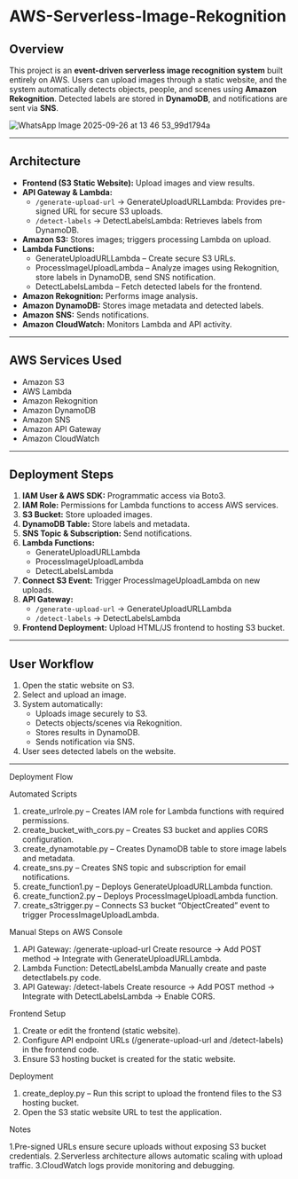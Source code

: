 # AWS-Serverless-Image-Rekognition

## Overview
This project is an **event-driven serverless image recognition system** built entirely on AWS. Users can upload images through a static website, and the system automatically detects objects, people, and scenes using **Amazon Rekognition**. Detected labels are stored in **DynamoDB**, and notifications are sent via **SNS**.  

![WhatsApp Image 2025-09-26 at 13 46 53_99d1794a](https://github.com/user-attachments/assets/f6cfb01a-3d9b-4404-9d00-a8d4219ab9da)


---

## Architecture
- **Frontend (S3 Static Website):** Upload images and view results.  
- **API Gateway & Lambda:**  
  - `/generate-upload-url` → GenerateUploadURLLambda: Provides pre-signed URL for secure S3 uploads.  
  - `/detect-labels` → DetectLabelsLambda: Retrieves labels from DynamoDB.  
- **Amazon S3:** Stores images; triggers processing Lambda on upload.  
- **Lambda Functions:**  
  - GenerateUploadURLLambda – Create secure S3 URLs.  
  - ProcessImageUploadLambda – Analyze images using Rekognition, store labels in DynamoDB, send SNS notification.  
  - DetectLabelsLambda – Fetch detected labels for the frontend.  
- **Amazon Rekognition:** Performs image analysis.  
- **Amazon DynamoDB:** Stores image metadata and detected labels.  
- **Amazon SNS:** Sends notifications.  
- **Amazon CloudWatch:** Monitors Lambda and API activity.

---

## AWS Services Used
- Amazon S3  
- AWS Lambda  
- Amazon Rekognition  
- Amazon DynamoDB  
- Amazon SNS  
- Amazon API Gateway  
- Amazon CloudWatch  

---

## Deployment Steps
1. **IAM User & AWS SDK:** Programmatic access via Boto3.  
2. **IAM Role:** Permissions for Lambda functions to access AWS services.  
3. **S3 Bucket:** Store uploaded images.  
4. **DynamoDB Table:** Store labels and metadata.  
5. **SNS Topic & Subscription:** Send notifications.  
6. **Lambda Functions:**  
   - GenerateUploadURLLambda  
   - ProcessImageUploadLambda  
   - DetectLabelsLambda  
7. **Connect S3 Event:** Trigger ProcessImageUploadLambda on new uploads.  
8. **API Gateway:**  
   - `/generate-upload-url` → GenerateUploadURLLambda  
   - `/detect-labels` → DetectLabelsLambda  
9. **Frontend Deployment:** Upload HTML/JS frontend to hosting S3 bucket.

---

## User Workflow
1. Open the static website on S3.  
2. Select and upload an image.  
3. System automatically:  
   - Uploads image securely to S3.  
   - Detects objects/scenes via Rekognition.  
   - Stores results in DynamoDB.  
   - Sends notification via SNS.  
4. User sees detected labels on the website.  

---

Deployment Flow

Automated Scripts 
1. create_urlrole.py – Creates IAM role for Lambda functions with required permissions.
2. create_bucket_with_cors.py – Creates S3 bucket and applies CORS configuration.
3. create_dynamotable.py – Creates DynamoDB table to store image labels and metadata.
4. create_sns.py – Creates SNS topic and subscription for email notifications.
5. create_function1.py – Deploys GenerateUploadURLLambda function.
6. create_function2.py – Deploys ProcessImageUploadLambda function.
7. create_s3trigger.py – Connects S3 bucket “ObjectCreated” event to trigger ProcessImageUploadLambda.

Manual Steps on AWS Console

1. API Gateway: /generate-upload-url
Create resource → Add POST method → Integrate with GenerateUploadURLLambda.
2. Lambda Function: DetectLabelsLambda
Manually create and paste detectlabels.py code.
3. API Gateway: /detect-labels
Create resource → Add POST method → Integrate with DetectLabelsLambda → Enable CORS.

Frontend Setup

1. Create or edit the frontend (static website).
2. Configure API endpoint URLs (/generate-upload-url and /detect-labels) in the frontend code.
3. Ensure S3 hosting bucket is created for the static website.

Deployment

1. create_deploy.py – Run this script to upload the frontend files to the S3 hosting bucket.
2. Open the S3 static website URL to test the application.

Notes

1.Pre-signed URLs ensure secure uploads without exposing S3 bucket credentials.
2.Serverless architecture allows automatic scaling with upload traffic.
3.CloudWatch logs provide monitoring and debugging.
